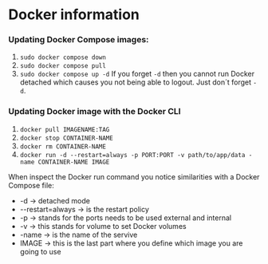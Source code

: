 # Docker information

### Updating Docker Compose images:
1. `sudo docker compose down`
2. `sudo docker compose pull`
3. `sudo docker compose up -d`
If you forget `-d` then you cannot run Docker detached which causes you not being able to logout. Just don´t forget `-d`.
  
### Updating Docker image with the Docker CLI
1. `docker pull IMAGENAME:TAG`
2. `docker stop CONTAINER-NAME`
3. `docker rm CONTAINER-NAME`
4. `docker run -d --restart=always -p PORT:PORT -v path/to/app/data -name CONTAINER-NAME IMAGE`
  
When inspect the Docker run command you notice similarities with a Docker Compose file:  
- -d -> detached mode
- --restart=always -> is the restart policy
- -p -> stands for the ports needs to be used external and internal
- -v -> this stands for volume to set Docker volumes
- -name -> is the name of the servive
- IMAGE -> this is the last part where you define which image you are going to use